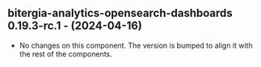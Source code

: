   ## bitergia-analytics-opensearch-dashboards 0.19.3-rc.1 - (2024-04-16)
  
  * No changes on this component. The version is bumped to align it
    with the rest of the components.
